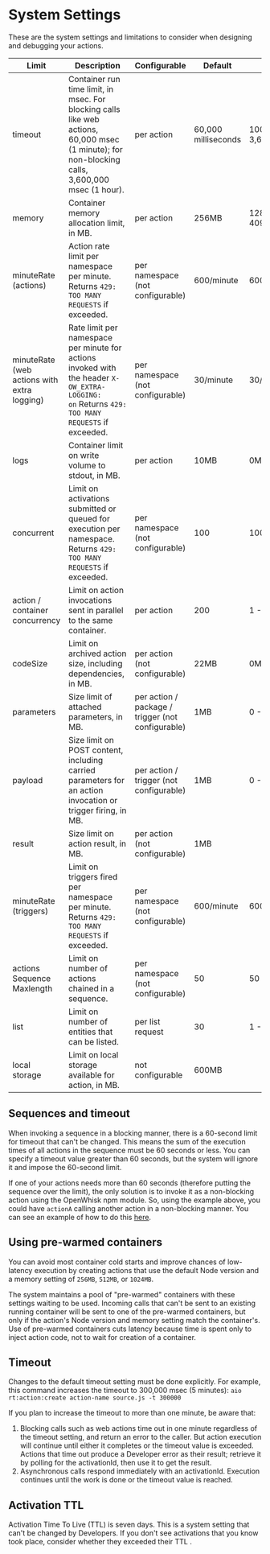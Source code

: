 # System Settings

These are the system settings and limitations to consider when designing and debugging your actions.

| Limit                                       | Description                                                                                                                                      | Configurable                                      | Default             | Range               |
| ------------------------------------------- | ------------------------------------------------------------------------------------------------------------------------------------------------ | ------------------------------------------------- | ------------------- | ------------------- |
| timeout                                     | Container run time limit, in msec. For blocking calls like web actions, 60,000 msec (1 minute); for non-blocking calls, 3,600,000 msec (1 hour). | per action                                        | 60,000 milliseconds | 100ms - 3,600,000ms |
| memory                                      | Container memory allocation limit, in MB.                                                                                                        | per action                                        | 256MB               | 128MB - 4096MB      |
| minuteRate (actions)                        | Action rate limit per namespace per minute. Returns `429: TOO MANY REQUESTS` if exceeded.                                                        | per namespace (not configurable)                  | 600/minute          | 600/minute          |
| minuteRate (web actions with extra logging) | Rate limit per namespace per minute for actions invoked with the header `X-OW_EXTRA-LOGGING: on` Returns `429: TOO MANY REQUESTS` if exceeded.   | per namespace (not configurable)                  | 30/minute           | 30/minute           |
| logs                                        | Container limit on write volume to stdout, in MB.                                                                                                | per action                                        | 10MB                | 0MB - 10MB          |
| concurrent                                  | Limit on  activations  submitted or queued for execution per namespace. Returns `429: TOO MANY REQUESTS` if exceeded.                            | per namespace (not configurable)                  | 100                 | 100                 |
| action / container concurrency              | Limit on action invocations sent in parallel to the same container.                                                                              | per action                                        | 200                 | 1 - 500             |
| codeSize                                    | Limit on archived action size, including dependencies,  in MB.                                                                                   | per action (not configurable)                     | 22MB                | 0MB - 22MB          |
| parameters                                  | Size limit of attached parameters, in MB.                                                                                                        | per action / package / trigger (not configurable) | 1MB                 | 0 - 1MB             |
| payload                                     | Size limit on POST content, including  carried parameters for an action invocation or trigger firing, in MB.                                     | per action / trigger (not configurable)           | 1MB                 | 0 - 1MB             |
| result                                      | Size limit on action result, in MB.                                                                                                              | per action (not configurable)                     | 1MB                 |                     |
| minuteRate (triggers)                       | Limit on triggers fired per namespace per minute. Returns `429: TOO MANY REQUESTS` if exceeded.                                                  | per namespace (not configurable)                  | 600/minute          | 600/minute          |
| actions Sequence Maxlength                  | Limit on number of actions  chained in a sequence.                                                                                               | per namespace (not configurable)                  | 50                  | 50                  |
| list                                        | Limit on number of entities that can be listed.                                                                                                  | per list request                                  | 30                  | 1 - 50              |
| local storage                               | Limit on local storage available for action, in MB.                                                                                              | not configurable                                  | 600MB               |                     |

## Sequences and timeout

When invoking a sequence in a blocking manner, there is a 60-second limit for timeout that can't be changed. This means the sum of the execution times of all actions in the sequence must be 60 seconds or less. You can specify a timeout value greater than 60 seconds, but the system will ignore it and impose the 60-second limit.

If one of your actions needs more than 60 seconds (therefore putting the sequence over the limit), the only solution is to invoke it as a non-blocking action using the OpenWhisk npm module. So, using the example above, you could have `actionA` calling another action in a non-blocking manner. You can see an example of how to do this [here](asynchronous_calls.md).

## Using pre-warmed containers

You can avoid most container cold starts and improve chances of low-latency execution by creating actions that use the default Node version and a memory setting of `256MB`, `512MB`, or `1024MB`. 

The system maintains a pool of "pre-warmed" containers with these settings waiting to be used. Incoming calls that can't be sent to an existing running container will be sent to one of the pre-warmed containers, but only if the action's Node version and memory setting match the container's.  Use of pre-warmed containers cuts latency because time is spent only to inject action code, not to wait for creation of a container.

## Timeout

Changes to the default timeout setting must be done explicitly. For example, this command increases the timeout to 300,000 msec (5 minutes):
`aio rt:action:create action-name source.js -t 300000`

If you plan to increase the timeout to more than one minute, be aware that:

1. Blocking calls such as web actions time out in one minute regardless of the timeout setting, and return an error to the caller. But action execution will continue until either it completes or the timeout value is exceeded. Actions that time out produce a Developer error as their result; retrieve it by polling for the activationId, then use it to get the result.
2. Asynchronous calls respond immediately with an activationId. Execution continues until the work is done or the timeout value is reached.

## Activation TTL

Activation Time To Live (TTL) is seven days. This is a system setting that can't be changed by Developers. If you don't see activations that you know took place, consider whether they exceeded their TTL .
